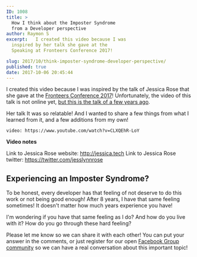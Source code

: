 ```yaml
---
ID: 1008
title: >
  How I think about the Imposter Syndrome
  from a Developer perspective
author: Raymon S
excerpt:   I created this video because I was
  inspired by her talk she gave at the
  Speaking at Fronteers Conference 2017!

slug: 2017/10/think-imposter-syndrome-developer-perspective/
published: true
date: 2017-10-06 20:45:44
---
```

I created this video because I was inspired by the talk of Jessica Rose that she gave at the <a href="https://fronteers.nl/congres/2017" target="_blank" rel="noopener">Fronteers Conference 2017</a>! Unfortunately, the video of this talk is not online yet, <a href="https://youtu.be/wtrF5C7Gv7E" target="_blank" rel="noopener">but this is the talk of a few years ago</a>.

Her talk It was so relatable! And I wanted to share a few things from what I learned from it, and a few additions from my own!

`video: https://www.youtube.com/watch?v=CLXQEhR-LoY`

<strong>Video notes</strong>

Link to Jessica Rose website: <a href="https://l.facebook.com/l.php?u=http%3A%2F%2Fjessica.tech%2F&amp;h=ATODba-DyOquHXEM-KR4HYe6yCch8Hju1BYjWeNNGvssQ4qzCzcczzdHMUsRU6uiUa7Dk4JbMSQgi71d-3MgMPWn7mOAm3WcnI4XeGTPdyl3gMzRw_YVcnuO6Gw_tfzMLRhHVVXz_5BGBOuHssDFkfVRvxcXzG4qR75Jo-xOEg67LRJ9LqTKfW0jw-sPghH5nxrRpAGhgzo1M0nKbZfPA6hVcF18vVOJ5NIyiYbZ8K8a8b-sMTXWjqEIxqDq6iK76nyzBIuPmz1GgxGHPaf4epUqfSOH8N6KIFE-ZmZ_608bXxc" rel="noopener" data-ft="{&quot;tn&quot;:&quot;-U&quot;}" data-lynx-mode="origin">http://jessica.tech</a><span class="text_exposed_show">
Link to Jessica Rose twitter: <a href="https://l.facebook.com/l.php?u=https%3A%2F%2Ftwitter.com%2Fjesslynnrose&amp;h=ATN9teQ0QJCYyhXn-vdV66asChO18yMV_KursyYjspU2GqR7YonBnuE-_G6nE5la2bCYUwPAYpaJySjYEsrNZrzee-SCQIChl_r_q345wP-n3SR_6g-k0i8nUVejgJyT7cNjSd2Vg1VznWsqp2wpa2Wc0A1vnyNGrIpL9fWn3TzI8A5bu99sXyDilgeRPf4YzmJf8VmLdNxS_qS9aaHcUfzTb_oNKWzlax90fReGidV1GUqMAZIW6oyNMzc_s6jiSu3JEana_epQpf7_OIrGZqOmwnQvthSR1fVl_dQyRCOFCAw" rel="noopener" data-ft="{&quot;tn&quot;:&quot;-U&quot;}" data-lynx-mode="origin">https://twitter.com/jesslynnrose</a></span>
<h2>Experiencing an Imposter Syndrome?</h2>
To be honest, every developer has that feeling of not deserve to do this work or not being good enough! After 8 years, I have that same feeling sometimes! It doesn't matter how much years experience you have!

I'm wondering if you have that same feeling as I do? And how do you live with it? How do you go through these hard feeling?

Please let me know so we can share it with each other! You can put your answer in the comments, or just register for our open <a href="https://www.facebook.com/groups/mrfrontendgroup/" target="_blank" rel="noopener">Facebook Group community</a> so we can have a real conversation about this important topic!